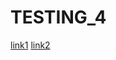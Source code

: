 # TESTING_4 

[link1](http://www.website.com/?utm_source=google%5BB%2B%5D&utm_medium=cpc&utm_content=google_ad(B)&utm_campaign=product)
 [link2](https://twitter.com/elonmusk/status/1054510095491428352)

